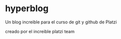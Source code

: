 # hyperblog
Un blog increible para el curso de git y github de Platzi 

creado por el increible platzi team 
